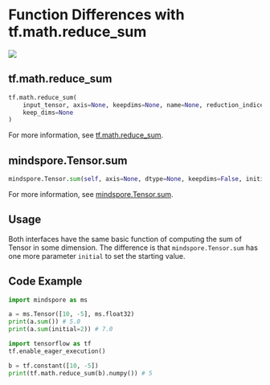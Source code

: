 # Function Differences with tf.math.reduce_sum

<a href="https://gitee.com/mindspore/docs/blob/master/docs/mindspore/source_en/note/api_mapping/tensorflow_diff/TensorSum.md" target="_blank"><img src="https://mindspore-website.obs.cn-north-4.myhuaweicloud.com/website-images/master/resource/_static/logo_source_en.png"></a>

## tf.math.reduce_sum

```python
tf.math.reduce_sum(
    input_tensor, axis=None, keepdims=None, name=None, reduction_indices=None,
    keep_dims=None
)
```

For more information, see [tf.math.reduce_sum](https://tensorflow.google.cn/versions/r1.15/api_docs/python/tf/math/reduce_sum).

## mindspore.Tensor.sum

```python
mindspore.Tensor.sum(self, axis=None, dtype=None, keepdims=False, initial=None)
```

For more information, see [mindspore.Tensor.sum](https://mindspore.cn/docs/en/master/api_python/mindspore/Tensor/mindspore.Tensor.sum.html#mindspore.Tensor.sum).

## Usage

Both interfaces have the same basic function of computing the sum of Tensor in some dimension. The difference is that `mindspore.Tensor.sum` has one more parameter `initial` to set the starting value.

## Code Example

```python
import mindspore as ms

a = ms.Tensor([10, -5], ms.float32)
print(a.sum()) # 5.0
print(a.sum(initial=2)) # 7.0

import tensorflow as tf
tf.enable_eager_execution()

b = tf.constant([10, -5])
print(tf.math.reduce_sum(b).numpy()) # 5
```

